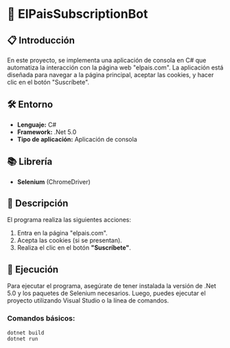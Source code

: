 # 📰 ElPaisSubscriptionBot

## 📋 Introducción

En este proyecto, se implementa una aplicación de consola en C# que automatiza la interacción con la página web "elpais.com". La aplicación está diseñada para navegar a la página principal, aceptar las cookies, y hacer clic en el botón "Suscríbete".

## 🛠️ Entorno

- **Lenguaje:** C#
- **Framework:** .Net 5.0
- **Tipo de aplicación:** Aplicación de consola

## 📚 Librería

- **Selenium** (ChromeDriver)

## 📝 Descripción

El programa realiza las siguientes acciones:

1. Entra en la página "elpais.com".
2. Acepta las cookies (si se presentan).
3. Realiza el clic en el botón **"Suscríbete"**.


## 🚀 Ejecución

Para ejecutar el programa, asegúrate de tener instalada la versión de .Net 5.0 y los paquetes de Selenium necesarios. Luego, puedes ejecutar el proyecto utilizando Visual Studio o la línea de comandos.

### Comandos básicos:

```bash
dotnet build
dotnet run
```
